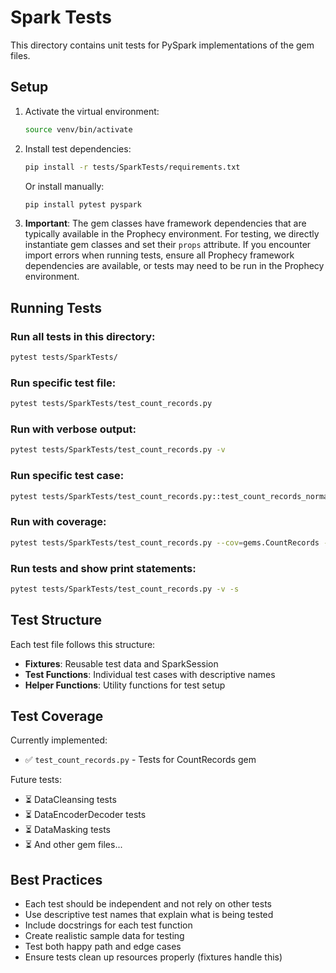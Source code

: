 # Spark Tests

This directory contains unit tests for PySpark implementations of the gem files.

## Setup

1. Activate the virtual environment:
   ```bash
   source venv/bin/activate
   ```

2. Install test dependencies:
   ```bash
   pip install -r tests/SparkTests/requirements.txt
   ```

   Or install manually:
   ```bash
   pip install pytest pyspark
   ```

3. **Important**: The gem classes have framework dependencies that are typically available in the Prophecy environment. For testing, we directly instantiate gem classes and set their `props` attribute. If you encounter import errors when running tests, ensure all Prophecy framework dependencies are available, or tests may need to be run in the Prophecy environment.

## Running Tests

### Run all tests in this directory:
```bash
pytest tests/SparkTests/
```

### Run specific test file:
```bash
pytest tests/SparkTests/test_count_records.py
```

### Run with verbose output:
```bash
pytest tests/SparkTests/test_count_records.py -v
```

### Run specific test case:
```bash
pytest tests/SparkTests/test_count_records.py::test_count_records_normal_case
```

### Run with coverage:
```bash
pytest tests/SparkTests/test_count_records.py --cov=gems.CountRecords --cov-report=html
```

### Run tests and show print statements:
```bash
pytest tests/SparkTests/test_count_records.py -v -s
```

## Test Structure

Each test file follows this structure:
- **Fixtures**: Reusable test data and SparkSession
- **Test Functions**: Individual test cases with descriptive names
- **Helper Functions**: Utility functions for test setup

## Test Coverage

Currently implemented:
- ✅ `test_count_records.py` - Tests for CountRecords gem

Future tests:
- ⏳ DataCleansing tests
- ⏳ DataEncoderDecoder tests
- ⏳ DataMasking tests
- ⏳ And other gem files...

## Best Practices

- Each test should be independent and not rely on other tests
- Use descriptive test names that explain what is being tested
- Include docstrings for each test function
- Create realistic sample data for testing
- Test both happy path and edge cases
- Ensure tests clean up resources properly (fixtures handle this)

